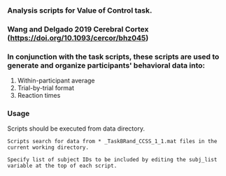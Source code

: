 ### Analysis scripts for Value of Control task. 
### Wang and Delgado 2019 Cerebral Cortex (https://doi.org/10.1093/cercor/bhz045)
### In conjunction with the task scripts, these scripts are used to generate and organize participants' behavioral data into: 
  1. Within-participant average 
  2. Trial-by-trial format
  3. Reaction times

### Usage
Scripts should be executed from data directory.
    
    Scripts search for data from * _TaskBRand_CCSS_1_1.mat files in the current working directory. 

    Specify list of subject IDs to be included by editing the subj_list variable at the top of each script.

